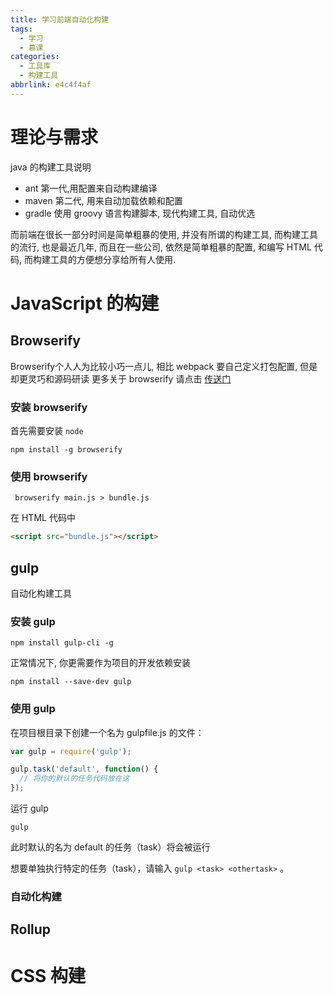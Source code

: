 ```yaml
---
title: 学习前端自动化构建
tags:
  - 学习
  - 慕课
categories:
  - 工具库
  - 构建工具
abbrlink: e4c4f4af
---
```


# 理论与需求

java 的构建工具说明

* ant 第一代,用配置来自动构建编译
* maven 第二代, 用来自动加载依赖和配置
* gradle 使用 groovy 语言构建脚本, 现代构建工具, 自动优选

而前端在很长一部分时间是简单粗暴的使用, 并没有所谓的构建工具, 而构建工具的流行, 也是最近几年, 而且在一些公司, 依然是简单粗暴的配置, 和编写 HTML 代码, 而构建工具的方便想分享给所有人使用.

<!--More-->

# JavaScript 的构建

## Browserify

Browserify个人人为比较小巧一点儿, 相比 webpack 要自己定义打包配置, 但是却更灵巧和源码研读 更多关于 browserify 请点击 [传送门](https://www.npmjs.com/package/browserify)

### 安装 browserify

首先需要安装 `node`
  ```base
  npm install -g browserify
  ```

### 使用 browserify

```base
 browserify main.js > bundle.js
```

在 HTML 代码中
  ```HTML
  <script src="bundle.js"></script>
  ```

## gulp

自动化构建工具


### 安装 gulp

  ```base
  npm install gulp-cli -g
  ```
正常情况下, 你更需要作为项目的开发依赖安装
  ```base
  npm install --save-dev gulp
  ```

### 使用 gulp

在项目根目录下创建一个名为 gulpfile.js 的文件：
  ``` js
  var gulp = require('gulp');

  gulp.task('default', function() {
    // 将你的默认的任务代码放在这
  });
  ```
运行 gulp
  ```base
  gulp
  ```
此时默认的名为 default 的任务（task）将会被运行

想要单独执行特定的任务（task），请输入 `gulp <task> <othertask>` 。

### 自动化构建

## Rollup

# CSS 构建